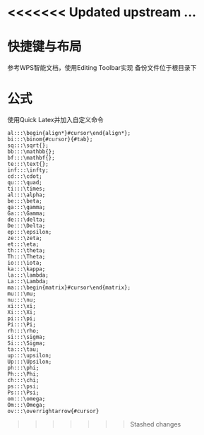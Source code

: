 <<<<<<< Updated upstream
...
=======
# 快捷键与布局
参考WPS智能文档，使用Editing Toolbar实现
备份文件位于根目录下

# 公式

使用Quick Latex并加入自定义命令
```QuickLaTex
al:::\begin{align*}#cursor\end{align*};
bi:::\binom{#cursor}{#tab};
sq:::\sqrt{};
bb:::\mathbb{};
bf:::\mathbf{};
te:::\text{};
inf:::\infty;
cd:::\cdot;
qu:::\quad;
ti:::\times;
al:::\alpha;
be:::\beta;
ga:::\gamma;
Ga:::\Gamma;
de:::\delta;
De:::\Delta;
ep:::\epsilon;
ze:::\zeta;
et:::\eta;
th:::\theta;
Th:::\Theta;
io:::\iota;
ka:::\kappa;
la:::\lambda;
La:::\Lambda;
ma:::\begin{matrix}#cursor\end{matrix};
mu:::\mu;
nu:::\nu;
xi:::\xi;
Xi:::\Xi;
pi:::\pi;
Pi:::\Pi;
rh:::\rho;
si:::\sigma;
Si:::\Sigma;
ta:::\tau;
up:::\upsilon;
Up:::\Upsilon;
ph:::\phi;
Ph:::\Phi;
ch:::\chi;
ps:::\psi;
Ps:::\Psi;
om:::\omega;
Om:::\Omega;
ov:::\overrightarrow{#cursor}
```

>>>>>>> Stashed changes
